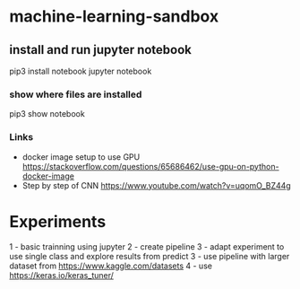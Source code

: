 # machine-learning-sandbox


## install and run jupyter notebook
pip3 install notebook
jupyter notebook

### show where files are installed
pip3 show notebook 

### Links  
- docker image setup to use GPU https://stackoverflow.com/questions/65686462/use-gpu-on-python-docker-image
- Step by step of CNN https://www.youtube.com/watch?v=uqomO_BZ44g

# Experiments 

1 - basic trainning using jupyter
2 - create pipeline 
3 - adapt experiment to use single class and explore results from predict
3 - use pipeline with larger dataset from https://www.kaggle.com/datasets
4 - use https://keras.io/keras_tuner/